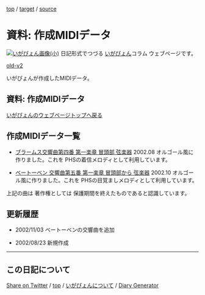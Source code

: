 [top](../index.html) / [target](https://igapyon.github.io/diary/memo/memosound.html) / [source](https://github.com/igapyon/diary/blob/gh-pages/memo/memosound.html.src.md) 

資料: 作成MIDIデータ
=====================================================================================================
[![いがぴょん画像(小)](https://igapyon.github.io/diary/images/iga200306s.jpg "いがぴょん")](https://igapyon.github.io/diary/memo/memoigapyon.html) 日記形式でつづる [いがぴょん](https://igapyon.github.io/diary/memo/memoigapyon.html)コラム ウェブページです。

[old-v2](memosound-orig.html)

いがぴょんが作成したMIDIデータ。

## 資料: 作成MIDIデータ

[いがぴょんのウェブページトップへ戻る](../../index.html)

## 作成MIDIデータ一覧

* [ブラームス交響曲第四番 第一楽章 冒頭部 弦楽器](../../image/sound/BrahmsS4M1.mid) 2002.08
  オルゴール風に作りました。これを PHSの着信メロディとして利用しています。
  
* [ベートーベン 交響曲第五番 第一楽章 冒頭部から 弦楽器](../../image/sound/BeethovenSym5Mov1.mid) 2002.10
  オルゴール風に作りました。これを PHSの目覚ましメロディとして利用しています。

上記の曲は 著作権としては 保護期間を終えたものであると認識しています。

## 更新履歴

* 2002/11/03 ベートーベンの交響曲を追加
  
* 2002/08/23 新規作成

----------------------------------------------------------------------------------------------------

## この日記について

[Share on Twitter](https://twitter.com/intent/tweet?hashtags=igapyon%2Cdiary%2C%E3%81%84%E3%81%8C%E3%81%B4%E3%82%87%E3%82%93&text=%E8%B3%87%E6%96%99%3A+%E4%BD%9C%E6%88%90MIDI%E3%83%87%E3%83%BC%E3%82%BF&url=https%3A%2F%2Figapyon.github.io%2Fdiary%2Fmemo%2Fmemosound.html) / [top](../index.html) / [いがぴょんについて](https://igapyon.github.io/diary/memo/memoigapyon.html) / [Diary Generator](https://github.com/igapyon/igapyonv3)

